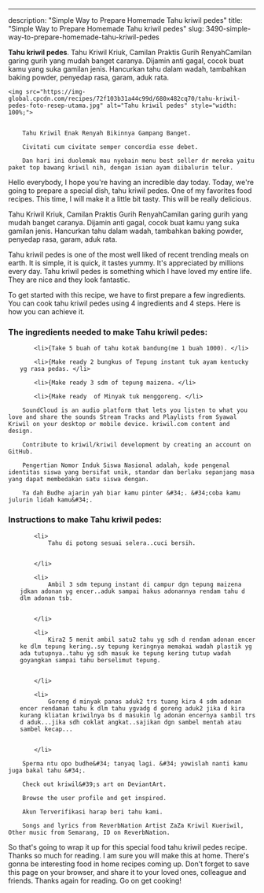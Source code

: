 ---
description: "Simple Way to Prepare Homemade Tahu kriwil pedes"
title: "Simple Way to Prepare Homemade Tahu kriwil pedes"
slug: 3490-simple-way-to-prepare-homemade-tahu-kriwil-pedes

<p>
	<strong>Tahu kriwil pedes</strong>. 
	Tahu Kriwil Kriuk, Camilan Praktis Gurih RenyahCamilan garing gurih yang mudah banget caranya. Dijamin anti gagal, cocok buat kamu yang suka gamilan jenis. Hancurkan tahu dalam wadah, tambahkan baking powder, penyedap rasa, garam, aduk rata.
</p>
<p>
	
	<img src="https://img-global.cpcdn.com/recipes/72f103b31a44c99d/680x482cq70/tahu-kriwil-pedes-foto-resep-utama.jpg" alt="Tahu kriwil pedes" style="width: 100%;">
	
	
		Tahu Kriwil Enak Renyah Bikinnya Gampang Banget.
	
		Civitati cum civitate semper concordia esse debet.
	
		Dan hari ini duolemak mau nyobain menu best seller dr mereka yaitu paket top bawang kriwil nih, dengan isian ayam diibalurin telur.
	
</p>
<p>
	Hello everybody, I hope you're having an incredible day today. Today, we're going to prepare a special dish, tahu kriwil pedes. One of my favorites food recipes. This time, I will make it a little bit tasty. This will be really delicious.
</p>
	
<p>
	Tahu Kriwil Kriuk, Camilan Praktis Gurih RenyahCamilan garing gurih yang mudah banget caranya. Dijamin anti gagal, cocok buat kamu yang suka gamilan jenis. Hancurkan tahu dalam wadah, tambahkan baking powder, penyedap rasa, garam, aduk rata.
</p>
<p>
	Tahu kriwil pedes is one of the most well liked of recent trending meals on earth. It is simple, it is quick, it tastes yummy. It's appreciated by millions every day. Tahu kriwil pedes is something which I have loved my entire life. They are nice and they look fantastic.
</p>

<p>
To get started with this recipe, we have to first prepare a few ingredients. You can cook tahu kriwil pedes using 4 ingredients and 4 steps. Here is how you can achieve it.
</p>

<h3>The ingredients needed to make Tahu kriwil pedes:</h3>

<ol>
	
		<li>{Take 5 buah of tahu kotak bandung(me 1 buah 1000). </li>
	
		<li>{Make ready 2 bungkus of Tepung instant tuk ayam kentucky yg rasa pedas. </li>
	
		<li>{Make ready 3 sdm of tepung maizena. </li>
	
		<li>{Make ready  of Minyak tuk menggoreng. </li>
	
</ol>
<p>
	
		SoundCloud is an audio platform that lets you listen to what you love and share the sounds Stream Tracks and Playlists from Syawal Kriwil on your desktop or mobile device. kriwil.com content and design.
	
		Contribute to kriwil/kriwil development by creating an account on GitHub.
	
		Pengertian Nomor Induk Siswa Nasional adalah, kode pengenal identitas siswa yang bersifat unik, standar dan berlaku sepanjang masa yang dapat membedakan satu siswa dengan.
	
		Ya dah Budhe ajarin yah biar kamu pinter &#34;. &#34;coba kamu julurin lidah kamu&#34;.
	
</p>

<h3>Instructions to make Tahu kriwil pedes:</h3>

<ol>
	
		<li>
			Tahu di potong sesuai selera..cuci bersih.
			
			
		</li>
	
		<li>
			Ambil 3 sdm tepung instant di campur dgn tepung maizena jdkan adonan yg encer..aduk sampai hakus adonannya rendam tahu d dlm adonan tsb.
			
			
		</li>
	
		<li>
			Kira2 5 menit ambil satu2 tahu yg sdh d rendam adonan encer ke dlm tepung kering..sy tepung keringnya memakai wadah plastik yg ada tutupnya..tahu yg sdh masuk ke tepung kering tutup wadah goyangkan sampai tahu berselimut tepung.
			
			
		</li>
	
		<li>
			Goreng d minyak panas aduk2 trs tuang kira 4 sdm adonan encer rendaman tahu k dlm tahu ygvadg d goreng aduk2 jika d kira kurang kliatan kriwilnya bs d masukin lg adonan encernya sambil trs d aduk...jika sdh coklat angkat..sajikan dgn sambel mentah atau sambel kecap...
			
			
		</li>
	
</ol>

<p>
	
		Sperma ntu opo budhe&#34; tanyaq lagi. &#34; yowislah nanti kamu juga bakal tahu &#34;.
	
		Check out kriwil&#39;s art on DeviantArt.
	
		Browse the user profile and get inspired.
	
		Akun Terverifikasi harap beri tahu kami.
	
		Songs and lyrics from ReverbNation Artist ZaZa Kriwil Kueriwil, Other music from Semarang, ID on ReverbNation.
	
</p>

<p>
	So that's going to wrap it up for this special food tahu kriwil pedes recipe. Thanks so much for reading. I am sure you will make this at home. There's gonna be interesting food in home recipes coming up. Don't forget to save this page on your browser, and share it to your loved ones, colleague and friends. Thanks again for reading. Go on get cooking!
</p>
